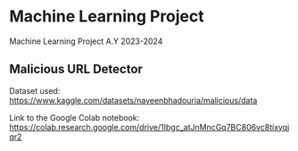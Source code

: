 # Machine Learning Project
Machine Learning Project A.Y 2023-2024

## Malicious URL Detector
Dataset used: https://www.kaggle.com/datasets/naveenbhadouria/malicious/data

Link to the Google Colab notebook: https://colab.research.google.com/drive/1Ibgc_atJnMncGq7BC806vc8tixyqjqr2

